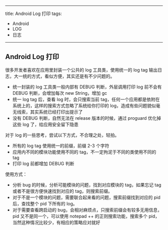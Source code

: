 -----
title: Android Log 打印
tags: 
   - Android
   - LOG
   - 日志
-----

## Android Log 打印

很多开发者喜欢在应用里封装一个公共的 log 工具类，使用统一的 log tag 输出日志，大一统的方式，看似方便，其实还是有不少问题的。

* 统一封装的 log 工具类一般内部有 DEBUG 判断，外层调用打印 log 前不会有 DEBUG 判断，会增加每次 new String，增加 gc
* 统一 log tag 后，查看 log 时，会只搜索当前 tag，任何一个应用都是依附在系统上的，这样的搜索方式忽略了系统给你打印的 log，造成有些问题貌似毫无线索，其实系统已经打印出提示了
* 没有 DEBUG 判断，自然无法在 release 版本的时候，通过 proguard 优化掉这些 log 了，给应用安全留下隐患

对于 log 的一些思考，尝试以下方式，不合理之处，轻拍。
* 所有的 log tag 使用统一的前缀，前缀 2-3 个字符
* 应用内不同的模块功能使用不同的 tag，不一定拘泥于不同的类使用不同的 tag
* 打印 log 前都增加 DEBUG 判断

使用方式：
* 分析 bug 的时候，分析可能模块的问题，找到对应模块的 tag，如果忘记 tag 或者不是很方便快速找到对应的 tag，则搜索前缀。
* 对于不是一个模块的问题，需要联合起来看的问题，搜索前缀找到对应的 pid 后，查找整个 pid 下所有的 log。
* 对于需要查看跨启动的 bug，会相对麻烦点，只搜索前缀会有较多无用信息，pid 又不是同一个，可以使用 notepad ++ 的正则搜索功能，搜索多个 pid，当然这种情况比较少，有相应的策略应对就好